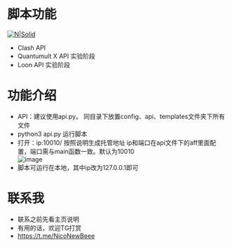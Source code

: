 # 脚本功能

[![N|Solid](https://cldup.com/dTxpPi9lDf.thumb.png)](https://nodesource.com/products/nsolid)




  - Clash API
  - Quantumult X API 实验阶段
  - Loon API 实验阶段
 

# 功能介绍
  - API：建议使用api.py。 同目录下放置config、api、templates文件夹下所有文件 <br/>
  - python3 api.py 运行脚本 <br/>
  - 打开：ip:10010/ 按照说明生成托管地址 ip和端口在api文件下的aff里面配置，端口需与main函数一致。默认为10010<br/>
  ![image](https://github.com/lzdnico/SSRClash/blob/master/images/%E8%AF%B4%E6%98%8E.png) <br/>
  - 脚本可运行在本地，其中ip改为127.0.0.1即可 <br/> 


# 联系我
   - 联系之前先看主页说明
   - 有用的话，欢迎TG打赏
   - https://t.me/NicoNewBeee


[//]: # (These are reference links used in the body of this note and get stripped out when the markdown processor does its job. There is no need to format nicely because it shouldn't be seen. Thanks SO - http://stackoverflow.com/questions/4823468/store-comments-in-markdown-syntax)


   [dill]: <https://github.com/joemccann/dillinger>
   [git-repo-url]: <https://github.com/joemccann/dillinger.git>
   [john gruber]: <http://daringfireball.net>
   [df1]: <http://daringfireball.net/projects/markdown/>
   [markdown-it]: <https://github.com/markdown-it/markdown-it>
   [Ace Editor]: <http://ace.ajax.org>
   [node.js]: <http://nodejs.org>
   [Twitter Bootstrap]: <http://twitter.github.com/bootstrap/>
   [jQuery]: <http://jquery.com>
   [@tjholowaychuk]: <http://twitter.com/tjholowaychuk>
   [express]: <http://expressjs.com>
   [AngularJS]: <http://angularjs.org>
   [Gulp]: <http://gulpjs.com>

   [PlDb]: <https://github.com/joemccann/dillinger/tree/master/plugins/dropbox/README.md>
   [PlGh]: <https://github.com/joemccann/dillinger/tree/master/plugins/github/README.md>
   [PlGd]: <https://github.com/joemccann/dillinger/tree/master/plugins/googledrive/README.md>
   [PlOd]: <https://github.com/joemccann/dillinger/tree/master/plugins/onedrive/README.md>
   [PlMe]: <https://github.com/joemccann/dillinger/tree/master/plugins/medium/README.md>
   [PlGa]: <https://github.com/RahulHP/dillinger/blob/master/plugins/googleanalytics/README.md>
